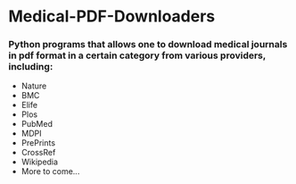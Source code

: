 # Medical-PDF-Downloaders

### Python programs that allows one to download medical journals in pdf format in a certain category from various providers, including:
- Nature
- BMC
- Elife
- Plos
- PubMed
- MDPI
- PrePrints
- CrossRef
- Wikipedia
- More to come...
